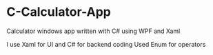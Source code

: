 # C-Calculator-App
Calculator windows app written with C# using WPF and Xaml

I use Xaml for UI and C# for backend coding 
Used Enum for operators
